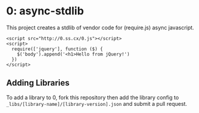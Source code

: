 # 0: async-stdlib

This project creates a stdlib of vendor code for (require.js) async javascript.

```
<script src="http://0.ss.cx/0.js"></script>
<script>
  require(['jquery'], function ($) {
    $('body').append('<h1>Hello from jQuery!')
  })
</script>
```

## Adding Libraries

To add a library to 0, fork this repository then add the library config to `_libs/[library-name]/[library-version].json` and submit a pull request.

